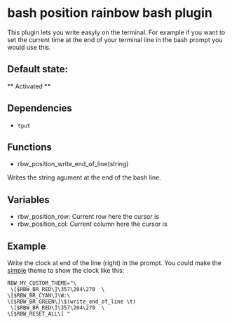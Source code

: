 bash position rainbow bash plugin
=================================

This plugin lets you write easyly on the terminal. For example if you want
to set the current time at the end of your terminal line in the bash prompt you
would use this.

Default state:
-------------
** Activated **

Dependencies
-----------

* `tput`

Functions
---------

* rbw_position_write_end_of_line(string)

Writes the string agument at the end of the bash line.


Variables
---------

* rbw_position_row: Current row here the cursor is
* rbw_position_col: Current column here the cursor is

Example
-------

Write the clock at end of the line (right) in the prompt. You could make the
[simple](/themes/simple) theme to show the clock like this:

    RBW_MY_CUSTOM_THEME="\
     \[$RBW_BR_RED\]\357\204\270  \
    \[$RBW_BR_CYAN\]\W:\
    \[$RBW_BR_GREEN\]\$(write_end_of_line \t)
     \[$RBW_BR_RED\]\357\204\270  \
    \[$RBW_RESET_ALL\] "